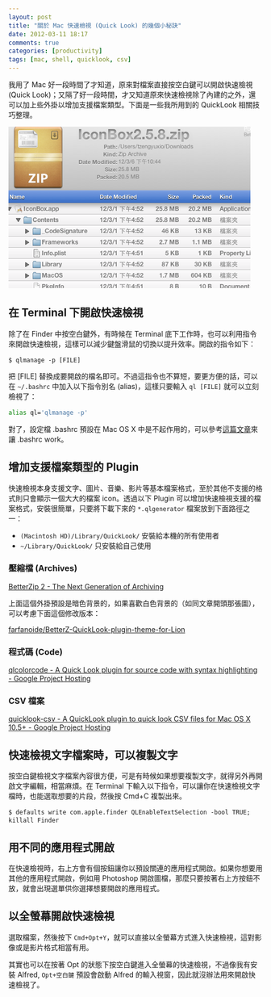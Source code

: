 ```yaml
---
layout: post
title: "關於 Mac 快速檢視 (Quick Look) 的幾個小秘訣"
date: 2012-03-11 18:17
comments: true
categories: [productivity]
tags: [mac, shell, quicklook, csv]
---
```


我用了 Mac 好一段時間了才知道，原來對檔案直接按空白鍵可以開啟快速檢視 (Quick Look)；又隔了好一段時間，才又知道原來快速檢視除了內建的之外，還可以加上些外掛以增加支援檔案類型。下面是一些我所用到的 QuickLook 相關技巧整理。

![BetterZip Plugin](/images/2012/2012-03-11-quicklook-of-zip.png)

<!-- more -->

## 在 Terminal 下開啟快速檢視

除了在 Finder 中按空白鍵外，有時候在 Terminal 底下工作時，也可以利用指令來開啟快速檢視，這樣可以減少鍵盤滑鼠的切換以提升效率。開啟的指令如下：

    $ qlmanage -p [FILE]

把 [FILE] 替換成要開啟的檔名即可。不過這指令也不算短，要更方便的話，可以在 `~/.bashrc` 中加入以下指令別名 (alias)，這樣只要輸入 `ql [FILE]` 就可以立刻檢視了：

``` sh
alias ql='qlmanage -p'
```

對了，設定檔 .bashrc 預設在 Mac OS X 中是不起作用的，可以參考[這篇文章][bashrc]來讓 .bashrc work。

[bashrc]: /blog/2012/03/11/dot-bashrc-in-mac-terminal/

## 增加支援檔案類型的 Plugin

快速檢視本身支援文字、圖片、音樂、影片等基本檔案格式，至於其他不支援的格式則只會顯示一個大大的檔案 icon。透過以下 Plugin 可以增加快速檢視支援的檔案格式，安裝很簡單，只要將下載下來的 `*.qlgenerator` 檔案放到下面路徑之一：

- `(Macintosh HD)/Library/QuickLook/` 安裝給本機的所有使用者
- `~/Library/QuickLook/` 只安裝給自己使用

### 壓縮檔 (Archives)

[BetterZip 2 - The Next Generation of Archiving](http://macitbetter.com/BetterZip-Quick-Look-Generator/)

上面這個外掛預設是暗色背景的，如果喜歡白色背景的（如同文章開頭那張圖），可以考慮下面這個修改版本：

[farfanoide/BetterZ-QuickLook-plugin-theme-for-Lion](https://github.com/farfanoide/BetterZ-QuickLook-plugin-theme-for-Lion)

### 程式碼 (Code)

[qlcolorcode - A Quick Look plugin for source code with syntax highlighting - Google Project Hosting](http://code.google.com/p/qlcolorcode/)

### CSV 檔案

[quicklook-csv - A QuickLook plugin to quick look CSV files for Mac OS X 10.5+ - Google Project Hosting](http://code.google.com/p/quicklook-csv/)

## 快速檢視文字檔案時，可以複製文字

按空白鍵檢視文字檔案內容很方便，可是有時候如果想要複製文字，就得另外再開啟文字編輯，相當麻煩。在 Terminal 下輸入以下指令，可以讓你在快速檢視文字檔時，也能選取想要的片段，然後按 Cmd+C 複製出來。

    $ defaults write com.apple.finder QLEnableTextSelection -bool TRUE; killall Finder

## 用不同的應用程式開啟

在快速檢視時，右上方會有個按鈕讓你以預設關連的應用程式開啟。如果你想要用其他的應用程式開啟，例如用 Photoshop 開啟圖檔，那麼只要按著右上方按鈕不放，就會出現選單供你選擇想要開啟的應用程式。

## 以全螢幕開啟快速檢視

選取檔案，然後按下 `Cmd+Opt+Y`，就可以直接以全螢幕方式進入快速檢視，這對影像或是影片格式相當有用。

其實也可以在按著 Opt 的狀態下按空白鍵進入全螢幕的快速檢視，不過像我有安裝 Alfred, `Opt+空白鍵` 預設會啟動 Alfred 的輸入視窗，因此就沒辦法用來開啟快速檢視了。
